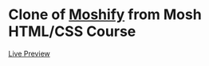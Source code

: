 
# Clone of [Moshify](https://www.moshified.com/) from Mosh HTML/CSS Course

[Live Preview](https://hp-moshified.netlify.app/)
